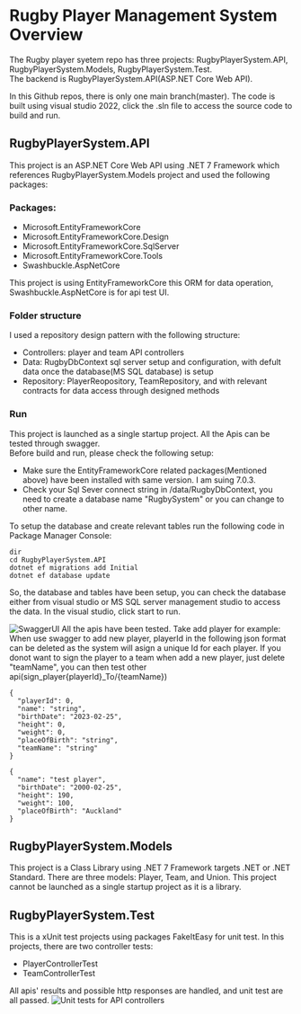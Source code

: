 # Rugby Player Management System Overview

The Rugby player syetem repo has three projects: RugbyPlayerSystem.API, RugbyPlayerSystem.Models, RugbyPlayerSystem.Test.\
The backend is RugbyPlayerSystem.API(ASP.NET Core Web API).

In this Github repos, there is only one main branch(master). The code is built using visual studio 2022, click the .sln file to access the source code to build and run.

## RugbyPlayerSystem.API
This project is an ASP.NET Core Web API using .NET 7 Framework which references RugbyPlayerSystem.Models project and used the following packages:

### Packages:
* Microsoft.EntityFrameworkCore
* Microsoft.EntityFrameworkCore.Design
* Microsoft.EntityFrameworkCore.SqlServer
* Microsoft.EntityFrameworkCore.Tools
* Swashbuckle.AspNetCore

This project is using EntityFrameworkCore this ORM for data operation, Swashbuckle.AspNetCore is for api test UI.

### Folder structure
I used a repository design pattern with the following structure:
* Controllers: player and team API controllers
* Data: RugbyDbContext sql server setup and configuration, with defult data once the database(MS SQL database) is setup
* Repository: PlayerReopository, TeamRepository, and with relevant contracts for data access through designed methods

### Run
This project is launched as a single startup project. All the Apis can be tested through swagger.\
Before build and run, please check the following setup:
* Make sure the EntityFrameworkCore related packages(Mentioned above) have been installed with same version. I am suing 7.0.3.
* Check your Sql Sever connect string in /data/RugbyDbContext, you need to create a database name "RugbySystem" or you can change to other name.

To setup the database and create relevant tables run the following code in Package Manager Console:

```
dir
cd RugbyPlayerSystem.API
dotnet ef migrations add Initial
dotnet ef database update
```
So, the database and tables have been setup, you can check the database either from visual studio or MS SQL server management studio to access the data.
In the visual studio, click start to run.

![SwaggerUI](https://user-images.githubusercontent.com/27320730/221338645-0f27474e-3e9e-48e8-8bd0-e859469c6e72.png)
All the apis have been tested. Take add player for example:
When use swagger to add new player, playerId in the following json format can be deleted as the system will asign a unique Id for each player. If you donot want to sign the player to a team when add a new player, just delete "teamName", you can then test other api(sign_player{playerId}_To/{teamName})

```
{
  "playerId": 0,
  "name": "string",
  "birthDate": "2023-02-25",
  "height": 0,
  "weight": 0,
  "placeOfBirth": "string",
  "teamName": "string"
}

{
  "name": "test player",
  "birthDate": "2000-02-25",
  "height": 190,
  "weight": 100,
  "placeOfBirth": "Auckland"
}

```

## RugbyPlayerSystem.Models
This project is a Class Library using .NET 7 Framework targets .NET or .NET Standard.
There are three models: Player, Team, and Union. This project cannot be launched as a single startup project as it is a library.

## RugbyPlayerSystem.Test
This is a xUnit test projects using packages FakeItEasy for unit test.
In this projects, there are two controller tests:
* PlayerControllerTest
* TeamControllerTest

All apis' results and possible http responses are handled, and unit test are all passed.
![Unit tests for API controllers](https://user-images.githubusercontent.com/27320730/221338133-dad33fa7-8e0c-4588-92a0-036f49d3785f.png)

